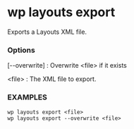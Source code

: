# wp layouts export

Exports a Layouts XML file.

### Options

[\--overwrite]
: Overwrite &lt;file&gt; if it exists

&lt;file&gt;
: The XML file to export.

### EXAMPLES

    wp layouts export <file>
    wp layouts export --overwrite <file>

